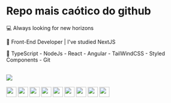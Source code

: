 <h1> Repo mais caótico do github</h1>
<div>
  <p> 💻 Always looking for new horizons </p>
  <p> 🤯 Front-End Developer | I've studied NextJS</p>
  <p> 📘 TypeScript - NodeJs - React - Angular - TailWindCSS - Styled Components - Git </p>
</div>
<br>
<div>
  <img src="https://github-readme-stats.vercel.app/api?username=marcelompimenta&show_icons=true&theme=dracula">
</div>
<br>
<div>
  <img width="27em" src="https://cdn.jsdelivr.net/gh/devicons/devicon/icons/typescript/typescript-original.svg" />   
  <img width="27em" src="https://cdn.jsdelivr.net/gh/devicons/devicon/icons/react/react-original.svg" />
  <img width="27em" src="https://cdn.jsdelivr.net/gh/devicons/devicon/icons/tailwindcss/tailwindcss-plain.svg" />        
  <img width="27em" src="https://cdn.jsdelivr.net/gh/devicons/devicon/icons/graphql/graphql-plain.svg"/>        
  <img width="27em" src="https://cdn.jsdelivr.net/gh/devicons/devicon/icons/nodejs/nodejs-original.svg" />
  <img width="27em" src="https://cdn.jsdelivr.net/gh/devicons/devicon/icons/jest/jest-plain.svg" />     
  <img width="27em" src="https://cdn.jsdelivr.net/gh/devicons/devicon/icons/git/git-original.svg" />
  <img width="27em" src="https://cdn.jsdelivr.net/gh/devicons/devicon/icons/mongodb/mongodb-original.svg" />
  <img width="27em" src="https://cdn.jsdelivr.net/gh/devicons/devicon/icons/docker/docker-original.svg" />
          
  <!-- <img width="27em" src="https://cdn.jsdelivr.net/gh/devicons/devicon/icons/html5/html5-original.svg" /> -->
  <!-- <img width="27em" src="https://cdn.jsdelivr.net/gh/devicons/devicon/icons/javascript/javascript-original.svg" /> -->
  <!-- <img width="27em" src="https://cdn.jsdelivr.net/gh/devicons/devicon/icons/css3/css3-original.svg" /> -->
  
          
</div>
